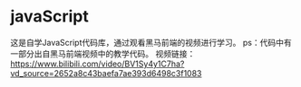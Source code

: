 # javaScript
这是自学JavaScript代码库，通过观看黑马前端的视频进行学习。 
ps：代码中有一部分出自黑马前端视频中的教学代码。
视频链接：https://www.bilibili.com/video/BV1Sy4y1C7ha?vd_source=2652a8c43baefa7ae393d6498c3f1083
